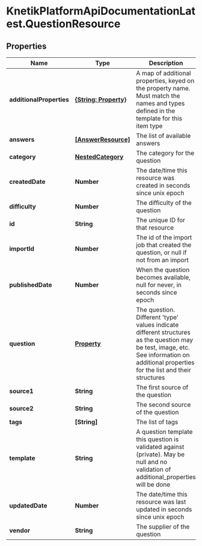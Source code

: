 # KnetikPlatformApiDocumentationLatest.QuestionResource

## Properties
Name | Type | Description | Notes
------------ | ------------- | ------------- | -------------
**additionalProperties** | [**{String: Property}**](Property.md) | A map of additional properties, keyed on the property name.  Must match the names and types defined in the template for this item type | [optional] 
**answers** | [**[AnswerResource]**](AnswerResource.md) | The list of available answers | [optional] 
**category** | [**NestedCategory**](NestedCategory.md) | The category for the question | 
**createdDate** | **Number** | The date/time this resource was created in seconds since unix epoch | [optional] 
**difficulty** | **Number** | The difficulty of the question | 
**id** | **String** | The unique ID for that resource | [optional] 
**importId** | **Number** | The id of the import job that created the question, or null if not from an import | [optional] 
**publishedDate** | **Number** | When the question becomes available, null for never, in seconds since epoch | [optional] 
**question** | [**Property**](Property.md) | The question. Different &#39;type&#39; values indicate different structures as the question may be test, image, etc. See information on additional properties for the list and their structures | 
**source1** | **String** | The first source of the question | [optional] 
**source2** | **String** | The second source of the question | [optional] 
**tags** | **[String]** | The list of tags | [optional] 
**template** | **String** | A question template this question is validated against (private). May be null and no validation of additional_properties will be done | [optional] 
**updatedDate** | **Number** | The date/time this resource was last updated in seconds since unix epoch | [optional] 
**vendor** | **String** | The supplier of the question | [optional] 



